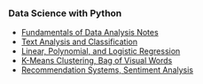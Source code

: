 ### Data Science with Python
 * <a href="http://antoninofurnari.github.io/fadlecturenotes2425/">Fundamentals of Data Analysis Notes</a>
 * <a href="/lecture-notes/en/data-science-python/text-analysis-classification/">Text Analysis and Classification</a>
 * <a href="/lecture-notes/en/data-science-python/linear-polynomial-logistic-regression/">Linear, Polynomial, and Logistic Regression</a>
 * <a href="/lecture-notes/en/data-science-python/clustering-bovw/">K-Means Clustering, Bag of Visual Words</a>
 * <a href="/lecture-notes/en/data-science-python/recommendation-systems-sentiment-analysis/">Recommendation Systems, Sentiment Analysis</a>

 